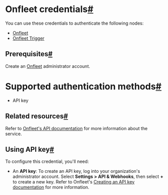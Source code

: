 [](https://github.com/n8n-io/n8n-docs/edit/main/docs/integrations/builtin/credentials/onfleet.md "Edit this page")

# Onfleet credentials[#](#onfleet-credentials "Permanent link")

You can use these credentials to authenticate the following nodes:

*   [Onfleet](../../app-nodes/n8n-nodes-base.onfleet/)
*   [Onfleet Trigger](../../trigger-nodes/n8n-nodes-base.onfleettrigger/)

## Prerequisites[#](#prerequisites "Permanent link")

Create an [Onfleet](https://onfleet.com/) administrator account.

# Supported authentication methods[#](#supported-authentication-methods "Permanent link")

*   API key

## Related resources[#](#related-resources "Permanent link")

Refer to [Onfleet's API documentation](https://docs.onfleet.com/reference/introduction) for more information about the service.

## Using API key[#](#using-api-key "Permanent link")

To configure this credential, you'll need:

*   An **API key**: To create an API key, log into your organization's administrator account. Select **Settings > API & Webhooks**, then select **+** to create a new key. Refer to Onfleet's [Creating an API key documentation](https://support.onfleet.com/hc/en-us/articles/360045763292-API) for more information.